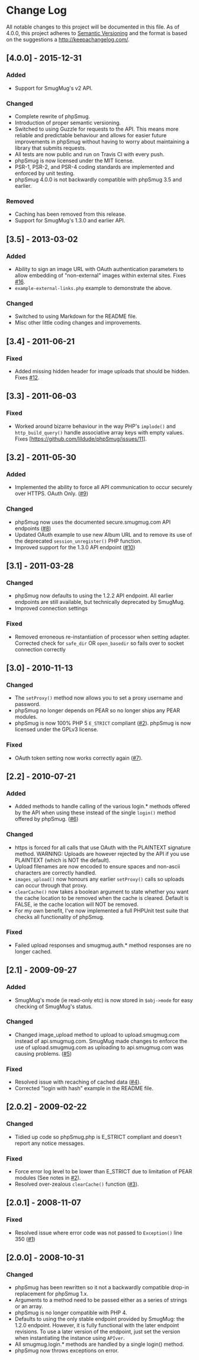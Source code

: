 # Change Log
All notable changes to this project will be documented in this file.
As of 4.0.0, this project adheres to [Semantic Versioning](http://semver.org/) and the format is based on the suggestions a <http://keepachangelog.com/>.

## [4.0.0] - 2015-12-31
### Added
- Support for SmugMug's v2 API.

### Changed
- Complete rewrite of phpSmug.
- Introduction of proper semantic versioning.
- Switched to using Guzzle for requests to the API.  This means more reliable and predictable behaviour and allows for easier future improvements in phpSmug without having to worry about maintaining a library that submits requests.
- All tests are now public and run on Travis CI with every push.
- phpSmug is now licensed under the MIT license.
- PSR-1, PSR-2, and PSR-4 coding standards are implemented and enforced by unit testing.
- phpSmug 4.0.0 is not backwardly compatible with phpSmug 3.5 and earlier.

### Removed
- Caching has been removed from this release.
- Support for SmugMug's 1.3.0 and earlier API.

## [3.5] - 2013-03-02
### Added
- Ability to sign an image URL with OAuth authentication parameters to allow embedding of "non-external" images within external sites. Fixes [#16](https://github.com/lildude/phpSmug/issues/16).
- `example-external-links.php` example to demonstrate the above.

### Changed
- Switched to using Markdown for the README file.
- Misc other little coding changes and improvements.

## [3.4] - 2011-06-21
### Fixed
- Added missing hidden header for image uploads that should be hidden. Fixes [#12](https://github.com/lildude/phpSmug/issues/12).

## [3.3] - 2011-06-03
### Fixed
- Worked around bizarre behaviour in the way PHP's `implode()` and `http_build_query()` handle associative array keys with empty values. Fixes [https://github.com/lildude/phpSmug/issues/11].

## [3.2] - 2011-05-30
### Added
- Implemented the ability to force all API communication to occur securely over HTTPS. OAuth Only. ([#9](https://github.com/lildude/phpSmug/issues/9))

### Changed
- phpSmug now uses the documented secure.smugmug.com API endpoints ([#8](https://github.com/lildude/phpSmug/issues/8))
- Updated OAuth example to use new Album URL and to remove its use of the deprecated `session_unregister()` PHP function.
- Improved support for the 1.3.0 API endpoint ([#10](https://github.com/lildude/phpSmug/issues/10))

## [3.1] - 2011-03-28
### Changed
- phpSmug now defaults to using the 1.2.2 API endpoint. All earlier endpoints are still available, but technically deprecated by SmugMug.
- Improved connection settings

### Fixed
- Removed erroneous re-instantiation of processor when setting adapter.
Corrected check for `safe_dir` OR `open_basedir` so fails over to socket connection correctly

## [3.0] - 2010-11-13
### Changed
- The `setProxy()` method now allows you to set a proxy username and password.
- phpSmug no longer depends on PEAR so no longer ships any PEAR modules.
- phpSmug is now 100% PHP 5 `E_STRICT` compliant ([#2](https://github.com/lildude/phpSmug/issues/2)).
phpSmug is now licensed under the GPLv3 license.

### Fixed
- OAuth token setting now works correctly again ([#7](https://github.com/lildude/phpSmug/issues/7)).

## [2.2] - 2010-07-21
### Added
- Added methods to handle calling of the various login.* methods offered by the API when using these instead of the single `login()` method offered by phpSmug. ([#6](https://github.com/lildude/phpSmug/issues/6))

### Changed
- https is forced for all calls that use OAuth with the PLAINTEXT signature method. WARNING: Uploads are however rejected by the API if you use PLAINTEXT (which is NOT the default).
- Upload filenames are now encoded to ensure spaces and non-ascii characters are correctly handled.
- `images_upload()` now honours any earlier `setProxy()` calls so uploads can occur through that proxy.
- `clearCache()` now takes a boolean argument to state whether you want the cache location to be removed when the cache is cleared. Default is FALSE, ie the cache location will NOT be removed.
- For my own benefit, I've now implemented a full PHPUnit test suite that checks all functionality of phpSmug.

### Fixed
- Failed upload responses and smugmug.auth.* method responses are no longer cached.

## [2.1] - 2009-09-27
### Added
- SmugMug's mode (ie read-only etc) is now stored in `$obj->mode` for easy checking of SmugMug's status.

### Changed
- Changed image_upload method to upload to upload.smugmug.com instead of api.smugmug.com. SmugMug made changes to enforce the use of upload.smugmug.com as uploading to api.smugmug.com was causing problems. ([#5](https://github.com/lildude/phpSmug/issues/))

### Fixed
- Resolved issue with recaching of cached data ([#4](https://github.com/lildude/phpSmug/issues/4)).
- Corrected "login with hash" example in the README file.

## [2.0.2] - 2009-02-22
### Changed
- Tidied up code so phpSmug.php is E_STRICT compliant and doesn't report any notice messages.

### Fixed
- Force error log level to be lower than E_STRICT due to limitation of PEAR modules (See notes in [#2](https://github.com/lildude/phpSmug/issues/2)).
- Resolved over-zealous `clearCache()` function ([#3](https://github.com/lildude/phpSmug/issues/3)).

## [2.0.1] - 2008-11-07
### Fixed
- Resolved issue where error code was not passed to `Exception()` line 350 ([#1](https://github.com/lildude/phpSmug/issues/1))

## [2.0.0] - 2008-10-31
### Changed
- phpSmug has been rewritten so it not a backwardly compatible drop-in replacement for phpSmug 1.x.
- Arguments to a method need to be passed either as a series of strings or an array.
- phpSmug is no longer compatible with PHP 4.
- Defaults to using the only stable endpoint provided by SmugMug: the 1.2.0 endpoint. However, it is fully functional with the later endpoint revisions. To use a later version of the endpoint, just set the version when instantiating the instance using `APIver`.
- All smugmug.login.* methods are handled by a single login() method.
- phpSmug now throws exceptions on error.
